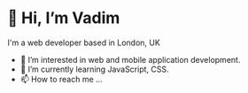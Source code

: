 # 👋 Hi, I’m Vadim
I'm a web developer based in London, UK
- 👀 I’m interested in web and mobile application development.
- 🌱 I’m currently learning JavaScript, CSS.
- 📫 How to reach me ...

<!---
vadim-nest/vadim-nest is a ✨ special ✨ repository because its `README.md` (this file) appears on your GitHub profile.
You can click the Preview link to take a look at your changes.
--->

